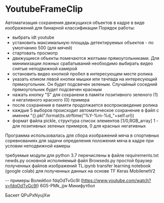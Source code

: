 # YoutubeFrameClip
Автоматизация сохранения движущихся объектов в кадре в виде изображений для бинарной классификации
Порядок работы:
- выбрать idt youtube
- установить максимальную площадь детектируемых объектов - по умолчанию 500 (для мячей)
- стартовать просмотр
- движущиеся объекты помечаются желтыми прямоугольниками. Для минимизации ложных срабатываний необходимо выбирать видео снятые неподвижной камерой
- остановить видео кнопкой пробел в интересующем месте ролика
- указать кликом левой кнопки мышки или тачпада на интересующий прямоугольник. Он будет подсвечен зеленым. Случайный соседний прямоугольник будет подсвечен красным
- нажать кнопку "S" для сохранени в памяти позитивного зеленого (1) и негативного красного (0) примера
- после сохранения в памяти продолжается воспроизведение ролика
- каждые 5 выборов происходит автоматическое сохранение в файл с именем "{}.pkl".format(ts.strftime("%Y-%m-%d_"+self.url)) 
- формат файла pickle, структура список элементов [1/0,RGB_array] 1 - для позитивных зеленых примеров, 0 для красных негативных

Программа использовалась для сбора изображений мяча в спортивных соревнованиях для задачи определения положения мяча в кадре при условии неподвижной камеры 

требуемые модули для python 3.7 перечислены в файле requirements.txt
newds.py основной исполняемый файл
Browseds.py простой браузер полученных файлов изображений
TL.ipynb transfer learning notebook (google colab) для полученных данных на основе TF Keras MobilenetV2 

-- примеры
Волейбол fdqOdTvGc9I (https://www.youtube.com/watch?v=fdqOdTvGc9I)
6G5-PMk_jjw
Минифутбол 

Баскет
QPuPxNyujXw